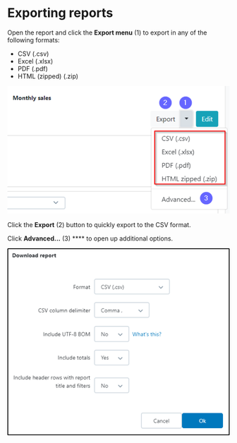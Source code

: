 # Exporting reports

Open the report and click the **Export menu** (1) to export in any of the following formats:

* CSV (.csv)
* Excel (.xlsx)
* PDF (.pdf)
* HTML (zipped) (.zip)

![](<../.gitbook/assets/image (28).png>)

Click the **Export** (2) button to quickly export to the CSV format.

Click **Advanced...** (3) **** to open up additional options.

![Additional export options](<../.gitbook/assets/image (29).png>)
